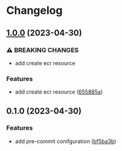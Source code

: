 # Changelog

## [1.0.0](https://github.com/evners/terraform-aws-ecr/compare/v0.1.0...v1.0.0) (2023-04-30)


### ⚠ BREAKING CHANGES

* add create ecr resource

### Features

* add create ecr resource ([655885a](https://github.com/evners/terraform-aws-ecr/commit/655885af00a5cc3f7f57b6fcd3f0cfa029545ac2))

## 0.1.0 (2023-04-30)


### Features

* add pre-commit conifguration ([bf5ba3b](https://github.com/evners/terraform-aws-ecr/commit/bf5ba3b3f48b6cfc6e8595896715ff25ba8115bf))
